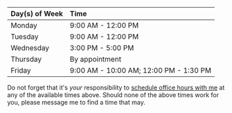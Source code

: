 |Day(s) of Week            |Time                |
|:-------------------------|:-------------------|
|Monday                    |9:00 AM - 12:00 PM  |
|Tuesday                   |9:00 AM - 12:00 PM  |
|Wednesday                 |3:00 PM - 5:00 PM   |
|Thursday                  |By appointment      |
|Friday                    |9:00 AM - 10:00 AM; 12:00 PM - 1:30 PM 

Do not forget that it's _your_ responsibility to [schedule office hours with me](https://chompe.rs/office-hours) at any of the available times above. Should none of the above times work for you, please message me to find a time that may.